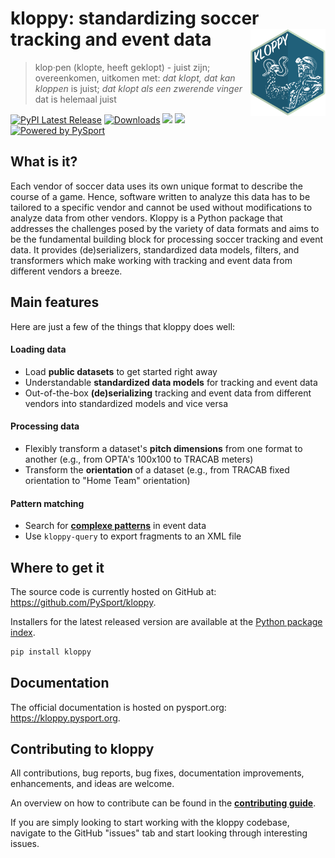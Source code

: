 # kloppy: standardizing soccer tracking and event data <a href='https://kloppy.pysport.org'><img src="docs/logo.png" align="right" height="139"/></a>
> klop·pen (klopte, heeft geklopt) - juist zijn; overeenkomen, uitkomen met: *dat klopt, dat kan kloppen* is juist; *dat klopt als een zwerende vinger* dat is helemaal juist

[![PyPI Latest Release](https://img.shields.io/pypi/v/kloppy.svg)](https://pypi.org/project/kloppy/)
[![Downloads](https://pepy.tech/badge/kloppy/month)](https://pepy.tech/project/kloppy/month)
![](https://img.shields.io/github/license/PySport/kloppy)
![](https://img.shields.io/pypi/pyversions/kloppy)
[![Powered by PySport](https://img.shields.io/badge/powered%20by-PySport-orange.svg?style=flat&colorA=104467&colorB=007D8A)](https://pysport.org)

## What is it?

Each vendor of soccer data uses its own unique format to describe the course of a game. Hence, software written to analyze this data has to be tailored to a specific vendor and cannot be used without modifications to analyze data from other vendors. Kloppy is a Python package that addresses the challenges posed by the variety of data formats and aims to be the fundamental building block for processing soccer tracking and event data. It provides (de)serializers, standardized data models, filters, and transformers which make working with tracking and event data from different vendors a breeze.

## Main features

Here are just a few of the things that kloppy does well:

#### Loading data
- Load **public datasets** to get started right away
- Understandable **standardized data models** for tracking and event data
- Out-of-the-box **(de)serializing** tracking and event data from different vendors into standardized models and vice versa

#### Processing data
- Flexibly transform a dataset's **pitch dimensions** from one format to another (e.g., from OPTA's 100x100 to TRACAB meters)
- Transform the **orientation** of a dataset (e.g., from TRACAB fixed orientation to "Home Team" orientation)

#### Pattern matching
- Search for **[complexe patterns](examples/pattern_matching/repository/README.md)** in event data
- Use `kloppy-query` to export fragments to an XML file


## Where to get it

The source code is currently hosted on GitHub at: https://github.com/PySport/kloppy.

Installers for the latest released version are available at the [Python package index](https://pypi.org/project/kloppy).

```sh
pip install kloppy
```

## Documentation

The official documentation is hosted on pysport.org: https://kloppy.pysport.org.


## Contributing to kloppy

All contributions, bug reports, bug fixes, documentation improvements, enhancements, and ideas are welcome.

An overview on how to contribute can be found in the **[contributing guide](CONTRIBUTING.md)**.

If you are simply looking to start working with the kloppy codebase, navigate to the GitHub "issues" tab and start looking through interesting issues.
